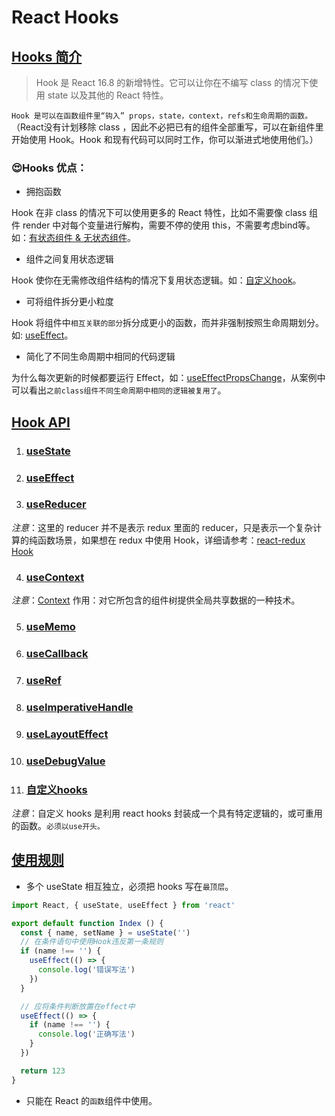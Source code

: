 # React Hooks

## [Hooks 简介](https://zh-hans.reactjs.org/docs/hooks-intro.html)

> Hook 是 React 16.8 的新增特性。它可以让你在不编写 class 的情况下使用 state 以及其他的 React 特性。

`Hook 是可以在函数组件里“钩入” props，state，context，refs和生命周期的函数。`（React没有计划移除 class ，因此不必把已有的组件全部重写，可以在新组件里开始使用 Hook。Hook 和现有代码可以同时工作，你可以渐进式地使用他们。）

### 😍Hooks 优点：

- <p>拥抱函数</p>
Hook 在非 class 的情况下可以使用更多的 React 特性，比如不需要像 class 组件 render 中对每个变量进行解构，需要不停的使用 this，不需要考虑bind等。如：[有状态组件 & 无状态组件](./src/hooks/01_classComponent_hooks.js)。

- <p>组件之间复用状态逻辑</p>
Hook 使你在无需修改组件结构的情况下复用状态逻辑。如：[自定义hook](./src/hooks/11_useDebugValue_customHook.js)。

- <p>可将组件拆分更小粒度</p>
Hook 将组件中`相互关联的部分`拆分成更小的函数，而并非强制按照生命周期划分。如: [useEffect](./src/hooks/03_useEffectChild.js)。

- <p>简化了不同生命周期中相同的代码逻辑</p> 
为什么每次更新的时候都要运行 Effect，如：[useEffectPropsChange](./src/hooks/03_useEffectPropsChange.js)，从案例中可以看出`之前class组件不同生命周期中相同的逻辑被复用了`。

## [Hook API](https://react.docschina.org/docs/hooks-reference.html)

1. ### [useState](./src/hooks/02_useState.js)

2. ### [useEffect](./src/hooks/03_useEffect.js)

3. ### [useReducer](./src/hooks/04_useReducer.js)
*注意*：这里的 reducer 并不是表示 redux 里面的 reducer，只是表示一个复杂计算的纯函数场景，如果想在 redux 中使用 Hook，详细请参考：[react-redux Hook](https://react-redux.js.org/next/api/hooks)

4. ### [useContext](./src/hooks/05_useContext.js)
*注意*：[Context](https://zh-hans.reactjs.org/docs/context.html#___gatsby) 作用：对它所包含的组件树提供全局共享数据的一种技术。

5. ### [useMemo](./src/hooks/06_useMemo.js)

6. ### [useCallback](./src/hooks/07_useCallback.js)

7. ### [useRef](./src/hooks/08_useRef.js)

8. ### [useImperativeHandle](./src/hooks/09_useImperativeHandle.js)

9. ### [useLayoutEffect](./src/hooks/10_useLayoutEffect.js)

10. ### [useDebugValue](./src/hooks/11_useDebugValue_customHook.js)

11. ### [自定义hooks](./src/hooks/11_useDebugValue_customHook.js)
*注意*：自定义 hooks 是利用 react hooks 封装成一个具有特定逻辑的，或可重用的函数。`必须以use开头。`

## [使用规则](https://react.docschina.org/docs/hooks-rules.html)

- 多个 useState 相互独立，必须把 hooks 写在`最顶层`。

```js
import React, { useState, useEffect } from 'react'

export default function Index () {
  const { name, setName } = useState('')
  // 在条件语句中使用Hook违反第一条规则
  if (name !== '') {
    useEffect(() => {
      console.log('错误写法')
    })
  }

  // 应将条件判断放置在effect中
  useEffect(() => {
    if (name !== '') {
      console.log('正确写法')
    }
  })

  return 123
}
```

- 只能在 React 的`函数`组件中使用。